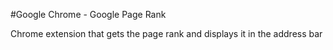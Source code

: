 #Google Chrome - Google Page Rank

Chrome extension that gets the page rank and displays it in the address bar
